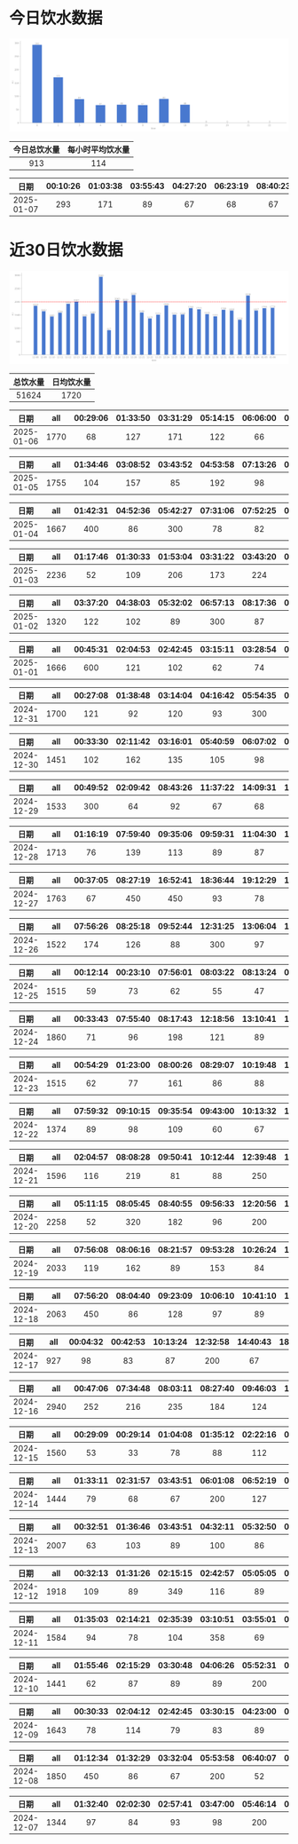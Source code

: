 # 今日饮水数据

<div align=center>
<img src="today.png" style="zoom: 100%;" />

| 今日总饮水量 | 每小时平均饮水量 |
| :----: | :----: |
| 913 | 114 |
</div>

| 日期 | 00:10:26 | 01:03:38 | 03:55:43 | 04:27:20 | 06:23:19 | 08:40:23 | 17:19:59 | 18:22:36 |
| :----: | :----: | :----: | :----: | :----: | :----: | :----: | :----: | :----: |
| 2025-01-07 | 293 | 171 | 89 | 67 | 68 | 67 | 90 | 68 |

# 近30日饮水数据

<div align=center>
<img src="30.png"style="zoom: 100%;" />

| 总饮水量 | 日均饮水量 |
| :----: | :----: |
| 51624 | 1720 |
</div>

| 日期 | all | 00:29:06 | 01:33:50 | 03:31:29 | 05:14:15 | 06:06:00 | 08:02:43 | 18:04:17 | 18:31:45 | 19:59:34 | 20:31:07 | 21:00:49 | 21:27:34 | 21:41:03 | 22:22:40 |
| :----: | :----: | :----: | :----: | :----: | :----: | :----: | :----: | :----: | :----: | :----: | :----: | :----: | :----: | :----: | :----: |
| 2025-01-06 | 1770 | 68 | 127 | 171 | 122 | 66 | 83 | 300 | 161 | 144 | 105 | 78 | 98 | 154 | 93 |

| 日期 | all | 01:34:46 | 03:08:52 | 03:43:52 | 04:53:58 | 07:13:26 | 07:29:44 | 08:16:02 | 09:28:14 | 09:52:26 | 18:02:55 | 20:30:24 | 20:37:02 | 22:31:06 | 23:12:43 | 23:41:45 |
| :----: | :----: | :----: | :----: | :----: | :----: | :----: | :----: | :----: | :----: | :----: | :----: | :----: | :----: | :----: | :----: | :----: |
| 2025-01-05 | 1755 | 104 | 157 | 85 | 192 | 98 | 87 | 87 | 109 | 56 | 102 | 87 | 122 | 147 | 104 | 218 |

| 日期 | all | 01:42:31 | 04:52:36 | 05:42:27 | 07:31:06 | 07:52:25 | 08:15:04 | 14:34:09 | 16:59:59 | 17:46:41 | 20:40:44 | 22:31:30 | 22:44:58 |
| :----: | :----: | :----: | :----: | :----: | :----: | :----: | :----: | :----: | :----: | :----: | :----: | :----: | :----: |
| 2025-01-04 | 1667 | 400 | 86 | 300 | 78 | 82 | 75 | 69 | 74 | 200 | 87 | 86 | 130 |

| 日期 | all | 01:17:46 | 01:30:33 | 01:53:04 | 03:31:22 | 03:43:20 | 04:22:17 | 05:00:46 | 06:02:14 | 07:06:05 | 08:25:08 | 16:37:30 | 17:35:10 | 20:46:18 | 22:21:37 | 22:50:31 |
| :----: | :----: | :----: | :----: | :----: | :----: | :----: | :----: | :----: | :----: | :----: | :----: | :----: | :----: | :----: | :----: | :----: |
| 2025-01-03 | 2236 | 52 | 109 | 206 | 173 | 224 | 210 | 130 | 97 | 152 | 69 | 180 | 300 | 186 | 72 | 76 |

| 日期 | all | 03:37:20 | 04:38:03 | 05:32:02 | 06:57:13 | 08:17:36 | 08:54:04 | 15:46:50 | 19:35:38 | 20:58:44 | 22:18:42 | 22:44:23 |
| :----: | :----: | :----: | :----: | :----: | :----: | :----: | :----: | :----: | :----: | :----: | :----: | :----: |
| 2025-01-02 | 1320 | 122 | 102 | 89 | 300 | 87 | 48 | 62 | 200 | 147 | 74 | 89 |

| 日期 | all | 00:45:31 | 02:04:53 | 02:42:45 | 03:15:11 | 03:28:54 | 07:23:07 | 09:13:59 | 15:26:54 | 15:47:43 | 22:47:32 | 23:40:42 |
| :----: | :----: | :----: | :----: | :----: | :----: | :----: | :----: | :----: | :----: | :----: | :----: | :----: |
| 2025-01-01 | 1666 | 600 | 121 | 102 | 62 | 74 | 88 | 115 | 67 | 54 | 300 | 83 |

| 日期 | all | 00:27:08 | 01:38:48 | 03:14:04 | 04:16:42 | 05:54:35 | 07:09:54 | 07:27:05 | 09:18:26 | 14:56:39 | 18:02:09 | 19:04:30 | 20:34:23 | 20:46:19 |
| :----: | :----: | :----: | :----: | :----: | :----: | :----: | :----: | :----: | :----: | :----: | :----: | :----: | :----: | :----: |
| 2024-12-31 | 1700 | 121 | 92 | 120 | 93 | 300 | 134 | 83 | 104 | 81 | 300 | 83 | 87 | 102 |

| 日期 | all | 00:33:30 | 02:11:42 | 03:16:01 | 05:40:59 | 06:07:02 | 07:14:24 | 07:54:08 | 08:27:04 | 14:45:30 | 17:36:45 | 19:54:55 | 21:21:00 | 22:32:39 |
| :----: | :----: | :----: | :----: | :----: | :----: | :----: | :----: | :----: | :----: | :----: | :----: | :----: | :----: | :----: |
| 2024-12-30 | 1451 | 102 | 162 | 135 | 105 | 98 | 103 | 76 | 81 | 69 | 107 | 88 | 212 | 113 |

| 日期 | all | 00:49:52 | 02:09:42 | 08:43:26 | 11:37:22 | 14:09:31 | 14:37:46 | 15:51:21 | 17:24:14 | 20:30:26 | 20:46:38 | 22:02:18 |
| :----: | :----: | :----: | :----: | :----: | :----: | :----: | :----: | :----: | :----: | :----: | :----: | :----: |
| 2024-12-29 | 1533 | 300 | 64 | 92 | 67 | 68 | 98 | 65 | 101 | 139 | 89 | 450 |

| 日期 | all | 01:16:19 | 07:59:40 | 09:35:06 | 09:59:31 | 11:04:30 | 11:53:11 | 12:18:33 | 13:06:50 | 13:49:30 | 15:00:21 | 17:03:35 | 19:54:33 | 20:23:24 | 22:09:48 | 23:43:37 |
| :----: | :----: | :----: | :----: | :----: | :----: | :----: | :----: | :----: | :----: | :----: | :----: | :----: | :----: | :----: | :----: | :----: |
| 2024-12-28 | 1713 | 76 | 139 | 113 | 89 | 87 | 77 | 200 | 127 | 98 | 89 | 83 | 78 | 79 | 78 | 300 |

| 日期 | all | 00:37:05 | 08:27:19 | 16:52:41 | 18:36:44 | 19:12:29 | 19:40:25 | 21:25:56 | 22:17:44 |
| :----: | :----: | :----: | :----: | :----: | :----: | :----: | :----: | :----: | :----: |
| 2024-12-27 | 1763 | 67 | 450 | 450 | 93 | 78 | 98 | 300 | 227 |

| 日期 | all | 07:56:26 | 08:25:18 | 09:52:44 | 12:31:25 | 13:06:04 | 14:44:47 | 15:19:59 | 16:03:29 | 20:04:17 | 21:34:04 | 22:09:34 |
| :----: | :----: | :----: | :----: | :----: | :----: | :----: | :----: | :----: | :----: | :----: | :----: | :----: |
| 2024-12-26 | 1522 | 174 | 126 | 88 | 300 | 97 | 89 | 128 | 63 | 68 | 300 | 89 |

| 日期 | all | 00:12:14 | 00:23:10 | 07:56:01 | 08:03:22 | 08:13:24 | 08:37:50 | 09:59:14 | 10:24:18 | 12:16:45 | 13:06:49 | 14:57:41 | 17:00:47 | 19:03:46 | 22:32:55 | 23:57:11 |
| :----: | :----: | :----: | :----: | :----: | :----: | :----: | :----: | :----: | :----: | :----: | :----: | :----: | :----: | :----: | :----: | :----: |
| 2024-12-25 | 1515 | 59 | 73 | 62 | 55 | 47 | 224 | 121 | 74 | 83 | 89 | 109 | 265 | 78 | 78 | 98 |

| 日期 | all | 00:33:43 | 07:55:40 | 08:17:43 | 12:18:56 | 13:10:41 | 14:55:06 | 15:27:42 | 16:25:47 | 17:34:22 | 17:41:14 | 18:25:43 | 21:38:25 | 22:19:33 |
| :----: | :----: | :----: | :----: | :----: | :----: | :----: | :----: | :----: | :----: | :----: | :----: | :----: | :----: | :----: |
| 2024-12-24 | 1860 | 71 | 96 | 198 | 121 | 89 | 100 | 81 | 66 | 87 | 450 | 112 | 300 | 89 |

| 日期 | all | 00:54:29 | 01:23:00 | 08:00:26 | 08:29:07 | 10:19:48 | 12:19:22 | 13:06:08 | 15:15:11 | 15:51:00 | 16:56:43 | 17:35:32 | 17:55:33 | 19:42:43 | 20:27:26 | 21:15:47 | 22:46:17 | 23:41:58 |
| :----: | :----: | :----: | :----: | :----: | :----: | :----: | :----: | :----: | :----: | :----: | :----: | :----: | :----: | :----: | :----: | :----: | :----: | :----: |
| 2024-12-23 | 1515 | 62 | 77 | 161 | 86 | 88 | 200 | 32 | 87 | 96 | 87 | 76 | 66 | 89 | 79 | 84 | 67 | 78 |

| 日期 | all | 07:59:32 | 09:10:15 | 09:35:54 | 09:43:00 | 10:13:32 | 12:17:44 | 13:12:14 | 13:45:03 | 14:47:50 | 15:54:11 | 17:21:36 | 21:13:23 | 23:27:32 |
| :----: | :----: | :----: | :----: | :----: | :----: | :----: | :----: | :----: | :----: | :----: | :----: | :----: | :----: | :----: |
| 2024-12-22 | 1374 | 89 | 98 | 109 | 60 | 67 | 119 | 87 | 47 | 67 | 116 | 89 | 300 | 126 |

| 日期 | all | 02:04:57 | 08:08:28 | 09:50:41 | 10:12:44 | 12:39:48 | 13:07:44 | 14:36:51 | 15:27:43 | 16:51:19 | 21:18:14 | 22:15:50 |
| :----: | :----: | :----: | :----: | :----: | :----: | :----: | :----: | :----: | :----: | :----: | :----: | :----: |
| 2024-12-21 | 1596 | 116 | 219 | 81 | 88 | 250 | 68 | 229 | 82 | 76 | 300 | 87 |

| 日期 | all | 05:11:15 | 08:05:45 | 08:40:55 | 09:56:33 | 12:20:56 | 13:06:50 | 14:07:19 | 14:52:24 | 15:21:12 | 16:30:54 | 17:01:43 | 17:44:13 | 18:32:27 | 19:24:32 | 21:16:38 | 21:30:56 | 23:36:00 |
| :----: | :----: | :----: | :----: | :----: | :----: | :----: | :----: | :----: | :----: | :----: | :----: | :----: | :----: | :----: | :----: | :----: | :----: | :----: |
| 2024-12-20 | 2258 | 52 | 320 | 182 | 96 | 200 | 89 | 127 | 88 | 69 | 135 | 127 | 69 | 91 | 88 | 300 | 101 | 124 |

| 日期 | all | 07:56:08 | 08:06:16 | 08:21:57 | 09:53:28 | 10:26:24 | 11:51:28 | 12:16:06 | 13:03:46 | 13:50:27 | 14:30:00 | 15:12:47 | 16:17:21 | 16:56:15 | 17:32:12 | 17:51:01 | 18:22:12 | 19:43:32 | 21:16:07 | 21:34:34 | 22:27:06 | 23:03:53 |
| :----: | :----: | :----: | :----: | :----: | :----: | :----: | :----: | :----: | :----: | :----: | :----: | :----: | :----: | :----: | :----: | :----: | :----: | :----: | :----: | :----: | :----: | :----: |
| 2024-12-19 | 2033 | 119 | 162 | 89 | 153 | 84 | 98 | 118 | 78 | 108 | 84 | 89 | 77 | 92 | 56 | 103 | 102 | 99 | 108 | 77 | 76 | 61 |

| 日期 | all | 07:56:20 | 08:04:40 | 09:23:09 | 10:06:10 | 10:41:10 | 12:19:02 | 13:03:45 | 13:48:21 | 14:43:22 | 15:00:09 | 15:30:17 | 16:09:19 | 17:02:38 | 19:26:05 | 21:57:37 | 23:28:00 |
| :----: | :----: | :----: | :----: | :----: | :----: | :----: | :----: | :----: | :----: | :----: | :----: | :----: | :----: | :----: | :----: | :----: | :----: |
| 2024-12-18 | 2063 | 450 | 86 | 128 | 97 | 89 | 89 | 113 | 103 | 137 | 75 | 80 | 89 | 62 | 77 | 300 | 88 |

| 日期 | all | 00:04:32 | 00:42:53 | 10:13:24 | 12:32:58 | 14:40:43 | 18:01:07 | 18:23:48 | 18:55:42 | 19:05:40 | 20:45:25 |
| :----: | :----: | :----: | :----: | :----: | :----: | :----: | :----: | :----: | :----: | :----: | :----: |
| 2024-12-17 | 927 | 98 | 83 | 87 | 200 | 67 | 89 | 77 | 98 | 32 | 96 |

| 日期 | all | 00:47:06 | 07:34:48 | 08:03:11 | 08:27:40 | 09:46:03 | 10:22:27 | 12:19:10 | 13:04:53 | 13:30:37 | 14:32:28 | 14:50:14 | 15:14:03 | 15:18:51 | 15:58:00 | 16:32:50 | 17:32:32 | 17:42:42 | 18:03:54 | 18:19:02 | 21:36:03 |
| :----: | :----: | :----: | :----: | :----: | :----: | :----: | :----: | :----: | :----: | :----: | :----: | :----: | :----: | :----: | :----: | :----: | :----: | :----: | :----: | :----: | :----: |
| 2024-12-16 | 2940 | 252 | 216 | 235 | 184 | 124 | 212 | 200 | 158 | 99 | 97 | 81 | 105 | 112 | 156 | 97 | 103 | 87 | 75 | 47 | 300 |

| 日期 | all | 00:29:09 | 00:29:14 | 01:04:08 | 01:35:12 | 02:22:16 | 03:01:35 | 05:31:32 | 06:02:11 | 06:45:46 | 07:20:53 | 08:19:13 | 14:55:25 | 19:30:48 | 21:29:19 | 22:24:35 | 22:56:08 |
| :----: | :----: | :----: | :----: | :----: | :----: | :----: | :----: | :----: | :----: | :----: | :----: | :----: | :----: | :----: | :----: | :----: | :----: |
| 2024-12-15 | 1560 | 53 | 33 | 78 | 88 | 112 | 96 | 109 | 87 | 77 | 99 | 62 | 114 | 80 | 300 | 95 | 77 |

| 日期 | all | 01:33:11 | 02:31:57 | 03:43:51 | 06:01:08 | 06:52:19 | 07:28:10 | 07:52:11 | 14:33:33 | 19:15:19 | 22:26:43 | 22:52:27 | 23:22:35 |
| :----: | :----: | :----: | :----: | :----: | :----: | :----: | :----: | :----: | :----: | :----: | :----: | :----: | :----: |
| 2024-12-14 | 1444 | 79 | 68 | 67 | 200 | 127 | 129 | 87 | 82 | 300 | 112 | 89 | 104 |

| 日期 | all | 00:32:51 | 01:36:46 | 03:43:51 | 04:32:11 | 05:32:50 | 07:28:56 | 09:36:09 | 10:22:20 | 11:22:50 | 11:34:37 | 12:15:42 | 20:16:41 | 20:29:46 | 20:46:45 | 21:24:18 | 21:54:35 | 22:31:58 |
| :----: | :----: | :----: | :----: | :----: | :----: | :----: | :----: | :----: | :----: | :----: | :----: | :----: | :----: | :----: | :----: | :----: | :----: | :----: |
| 2024-12-13 | 2007 | 63 | 103 | 89 | 100 | 86 | 69 | 79 | 89 | 300 | 98 | 92 | 139 | 233 | 212 | 89 | 89 | 77 |

| 日期 | all | 00:32:13 | 01:31:26 | 02:15:15 | 02:42:57 | 05:05:05 | 05:52:00 | 06:49:35 | 07:29:09 | 07:44:35 | 17:58:30 | 21:05:17 | 22:32:39 | 23:29:38 |
| :----: | :----: | :----: | :----: | :----: | :----: | :----: | :----: | :----: | :----: | :----: | :----: | :----: | :----: | :----: |
| 2024-12-12 | 1918 | 109 | 89 | 349 | 116 | 89 | 200 | 89 | 63 | 102 | 300 | 89 | 234 | 89 |

| 日期 | all | 01:35:03 | 02:14:21 | 02:35:39 | 03:10:51 | 03:55:01 | 04:28:50 | 06:03:36 | 06:35:45 | 06:59:19 | 07:49:23 | 16:48:30 | 17:38:36 | 18:11:21 | 20:40:29 | 22:43:14 |
| :----: | :----: | :----: | :----: | :----: | :----: | :----: | :----: | :----: | :----: | :----: | :----: | :----: | :----: | :----: | :----: | :----: |
| 2024-12-11 | 1584 | 94 | 78 | 104 | 358 | 69 | 73 | 94 | 117 | 87 | 97 | 65 | 103 | 89 | 87 | 69 |

| 日期 | all | 01:55:46 | 02:15:29 | 03:30:48 | 04:06:26 | 05:52:31 | 06:09:47 | 06:41:14 | 06:57:13 | 07:55:23 | 09:01:06 | 17:58:07 | 20:37:28 | 22:37:38 |
| :----: | :----: | :----: | :----: | :----: | :----: | :----: | :----: | :----: | :----: | :----: | :----: | :----: | :----: | :----: |
| 2024-12-10 | 1441 | 62 | 87 | 89 | 89 | 200 | 92 | 87 | 125 | 103 | 96 | 250 | 74 | 87 |

| 日期 | all | 00:30:33 | 02:04:12 | 02:42:45 | 03:30:15 | 04:23:00 | 05:48:51 | 07:36:43 | 08:46:08 | 15:57:13 | 17:42:08 | 18:39:05 | 20:31:33 | 21:01:22 | 22:49:36 |
| :----: | :----: | :----: | :----: | :----: | :----: | :----: | :----: | :----: | :----: | :----: | :----: | :----: | :----: | :----: | :----: |
| 2024-12-09 | 1643 | 78 | 114 | 79 | 83 | 89 | 200 | 89 | 109 | 97 | 200 | 89 | 103 | 212 | 101 |

| 日期 | all | 01:12:34 | 01:32:29 | 03:32:04 | 05:53:58 | 06:40:07 | 07:49:24 | 09:07:08 | 10:00:52 | 19:06:28 | 21:54:31 | 22:56:18 | 23:44:13 |
| :----: | :----: | :----: | :----: | :----: | :----: | :----: | :----: | :----: | :----: | :----: | :----: | :----: | :----: |
| 2024-12-08 | 1850 | 450 | 86 | 67 | 200 | 52 | 287 | 73 | 61 | 300 | 79 | 97 | 98 |

| 日期 | all | 01:32:40 | 02:02:30 | 02:57:41 | 03:47:00 | 05:46:14 | 06:44:32 | 07:50:35 | 16:54:30 | 18:20:01 | 21:13:19 | 21:53:03 |
| :----: | :----: | :----: | :----: | :----: | :----: | :----: | :----: | :----: | :----: | :----: | :----: | :----: |
| 2024-12-07 | 1344 | 97 | 84 | 93 | 98 | 200 | 97 | 136 | 96 | 250 | 94 | 99 |

